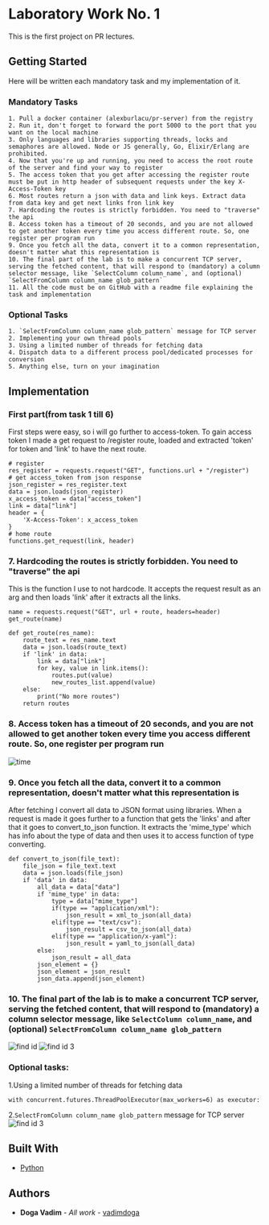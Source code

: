 # Laboratory Work No. 1

This is the first project on PR lectures.

## Getting Started

Here will be written each mandatory task and my implementation of it.

### Mandatory Tasks

```
1. Pull a docker container (alexburlacu/pr-server) from the registry
2. Run it, don't forget to forward the port 5000 to the port that you want on the local machine
3. Only languages and libraries supporting threads, locks and semaphores are allowed. Node or JS generally, Go, Elixir/Erlang are prohibited.
4. Now that you're up and running, you need to access the root route of the server and find your way to register
5. The access token that you get after accessing the register route must be put in http header of subsequent requests under the key X-Access-Token key
6. Most routes return a json with data and link keys. Extract data from data key and get next links fron link key
7. Hardcoding the routes is strictly forbidden. You need to "traverse" the api
8. Access token has a timeout of 20 seconds, and you are not allowed to get another token every time you access different route. So, one register per program run
9. Once you fetch all the data, convert it to a common representation, doesn't matter what this representation is
10. The final part of the lab is to make a concurrent TCP server, serving the fetched content, that will respond to (mandatory) a column selector message, like `SelectColumn column_name`, and (optional) `SelectFromColumn column_name glob_pattern`
11. All the code must be on GitHub with a readme file explaining the task and implementation

```

### Optional Tasks

```
1. `SelectFromColumn column_name glob_pattern` message for TCP server
2. Implementing your own thread pools
3. Using a limited number of threads for fetching data
4. Dispatch data to a different process pool/dedicated processes for conversion
5. Anything else, turn on your imagination

```

## Implementation

### First part(from task 1 till 6)

First steps were easy, so i will go further to access-token. To gain access token I made a get request to /register route, loaded and 
extracted 'token' for token and 'link' to have the next route.
```
# register
res_register = requests.request("GET", functions.url + "/register")
# get access_token from json response
json_register = res_register.text
data = json.loads(json_register)
x_access_token = data["access_token"]
link = data["link"]
header = {
    'X-Access-Token': x_access_token
}
# home route
functions.get_request(link, header)
```

### 7. Hardcoding the routes is strictly forbidden. You need to "traverse" the api
This is the function I use to not hardcode. It accepts the request result as an arg and then loads 'link' after it extracts all the links. 
```
name = requests.request("GET", url + route, headers=header)
get_route(name)
```
```
def get_route(res_name):
    route_text = res_name.text
    data = json.loads(route_text)
    if 'link' in data:
        link = data["link"]
        for key, value in link.items():
            routes.put(value)
            new_routes_list.append(value)
    else:
        print("No more routes")
    return routes
```
### 8. Access token has a timeout of 20 seconds, and you are not allowed to get another token every time you access different route. So, one register per program run
![time](https://user-images.githubusercontent.com/43139007/66743464-a1400f80-ee82-11e9-9d57-61150eeb8d90.png)

### 9. Once you fetch all the data, convert it to a common representation, doesn't matter what this representation is
After fetching I convert all data to JSON format using libraries. When a request is made it goes further to a function that gets the 'links' and after that it goes to convert_to_json function. It extracts the 'mime_type' which has info about the type of data and then uses it to access function of type converting.

```
def convert_to_json(file_text):
    file_json = file_text.text
    data = json.loads(file_json)
    if 'data' in data:
        all_data = data["data"]
        if 'mime_type' in data:
            type = data["mime_type"]
            if(type == "application/xml"):
                json_result = xml_to_json(all_data)
            elif(type == "text/csv"):
                json_result = csv_to_json(all_data)
            elif(type == "application/x-yaml"):
                json_result = yaml_to_json(all_data)
        else:
            json_result = all_data
        json_element = {}
        json_element = json_result
        json_data.append(json_element)
```
### 10. The final part of the lab is to make a concurrent TCP server, serving the fetched content, that will respond to (mandatory) a column selector message, like `SelectColumn column_name`, and (optional) `SelectFromColumn column_name glob_pattern`
![find id](https://user-images.githubusercontent.com/43139007/66743465-a1d8a600-ee82-11e9-964b-17cb44852a34.png)
![find id 3](https://user-images.githubusercontent.com/43139007/66743466-a1d8a600-ee82-11e9-8721-7016ee6fbb48.png)
### Optional tasks:
1.Using a limited number of threads for fetching data
```
with concurrent.futures.ThreadPoolExecutor(max_workers=6) as executor:
```
2.`SelectFromColumn column_name glob_pattern` message for TCP server
![find id 3](https://user-images.githubusercontent.com/43139007/66743466-a1d8a600-ee82-11e9-8721-7016ee6fbb48.png)

## Built With

* [Python](https://www.python.org/)


## Authors

* **Doga Vadim** - *All work* - [vadimdoga](https://github.com/vadimdoga)
